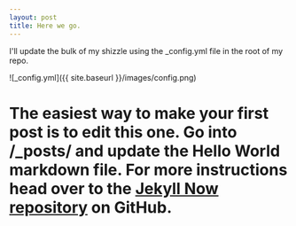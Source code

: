 ```yaml
---
layout: post
title: Here we go. 
---
```


I'll update the bulk of my shizzle using the _config.yml file in the root of my repo.

![_config.yml]({{ site.baseurl }}/images/config.png)

# The easiest way to make your first post is to edit this one. Go into /_posts/ and update the Hello World markdown file. For more instructions head over to the [Jekyll Now repository](https://github.com/barryclark/jekyll-now) on GitHub.
